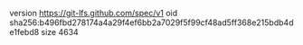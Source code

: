 version https://git-lfs.github.com/spec/v1
oid sha256:b496fbd278174a4a29f4ef6bb2a7029f5f99cf48ad5ff368e215bdb4de1febd8
size 4634
